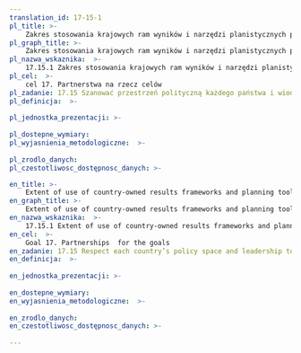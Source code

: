 ```yaml
---
translation_id: 17-15-1
pl_title: >-
    Zakres stosowania krajowych ram wyników i narzędzi planistycznych przez dostawców współpracy na rzecz rozwoju
pl_graph_title: >-
    Zakres stosowania krajowych ram wyników i narzędzi planistycznych przez dostawców współpracy na rzecz rozwoju
pl_nazwa_wskaznika:  >-
    17.15.1 Zakres stosowania krajowych ram wyników i narzędzi planistycznych przez dostawców współpracy na rzecz rozwoju
pl_cel:  >-
    cel 17. Partnerstwa na rzecz celów
pl_zadanie: 17.15 Szanować przestrzeń polityczną każdego państwa i wiodącą rolę rządów w tworzeniu i wdrażaniu polityk na rzecz zrównoważonego rozwoju i eliminacji ubóstwa
pl_definicja:  >-
    
pl_jednostka_prezentacji: >-
    
pl_dostepne_wymiary: 
pl_wyjasnienia_metodologiczne:  >-
    
pl_zrodlo_danych: 
pl_czestotliwosc_dostępnosc_danych: >-

en_title: >-
    Extent of use of country-owned results frameworks and planning tools by providers of development cooperation
en_graph_title: >-
    Extent of use of country-owned results frameworks and planning tools by providers of development cooperation
en_nazwa_wskaznika:  >-
    17.15.1 Extent of use of country-owned results frameworks and planning tools by providers of development cooperation
en_cel:  >-
    Goal 17. Partnerships  for the goals
en_zadanie: 17.15 Respect each country’s policy space and leadership to establish and implement policies for poverty eradication and sustainable development
en_definicja:  >-
    
en_jednostka_prezentacji: >-
    
en_dostepne_wymiary: 
en_wyjasnienia_metodologiczne:  >-
    
en_zrodlo_danych: 
en_czestotliwosc_dostępnosc_danych: >-
    
---
```

